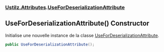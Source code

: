### [Ustilz.Attributes](Ustilz.Attributes.md 'Ustilz.Attributes').[UseForDeserializationAttribute](Ustilz.Attributes.UseForDeserializationAttribute.md 'Ustilz.Attributes.UseForDeserializationAttribute')

## UseForDeserializationAttribute() Constructor

Initialise une nouvelle instance de la classe [UseForDeserializationAttribute](Ustilz.Attributes.UseForDeserializationAttribute.md 'Ustilz.Attributes.UseForDeserializationAttribute').

```csharp
public UseForDeserializationAttribute();
```